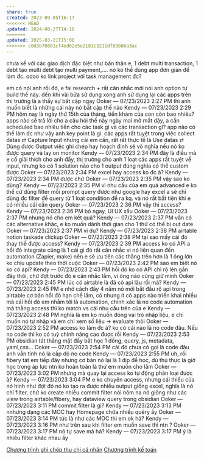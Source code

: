 ```yaml
---
share: true
created: 2023-09-05T16:17
<<<<<<< HEAD
updated: 2024-08-27T14:10
=======
updated: 2025-03-21T15:08
>>>>>>> c0d3b70881cf4ed62e5e2181c3211df89b86a3ac
---
```

chưa kể với các giao dịch đặc biệt như bản thân e, 1 debt multi transaction, 1 debt tạo multi debt tạo multi payment,…. nó ko thể dùng app đơn giản để làm đc.
odoo ko link project với task management đc?

em có nói anh rồi đó, e fai research + rất cân nhắc mới nói anh option tự build thế này. đến khi vài bữa sử dụng xong anh sử dụng lại các apps trên thị trường là a thấy sự bất cập ngay
Ooker — 07/23/2023 2:27 PM
thì anh muốn biết là những cái này nó bất cập thế nào
Kendy — 07/23/2023 2:29 PM
hôm nay là ngày thứ 15th của tháng, tiền khám của con còn bao nhiêu? apps nào sẽ trả lời cho a câu hỏi thế này
ngày mai mở mắt dậy, a cần scheduled bao nhiêu tiền cho các task gì và các transaction gì? app nào có thể làm đc như vậy anh
key point là gì: các apps rất tuyệt trong việc collect datas ⇄ Capture Input
nhưng cái em cần, rất rất thực tế là Use datas ⇄ Dùng được Output
việc ghi chép hay hoạch định sẽ vô nghĩa nếu nó ko được query và lay on monitor
Kendy — 07/23/2023 2:34 PM
đây là điều mà e cố giải thích cho anh đấy, thị trường cho anh 1 loạt các apps rất tuyệt về input, nhưng ko có 1 solution nào cho 1 output đúng nghĩa có thể custom được
Ooker — 07/23/2023 2:34 PM
excel hay access ko đc à?
Kendy — 07/23/2023 2:34 PM
được chứ
Ooker — 07/23/2023 2:35 PM
vậy sao ko dùng?
Kendy — 07/23/2023 2:35 PM
vì nhu cầu của em quá advanced
e ko thể cứ dùng filter mỗi prompt query được
như google hay excel a sẽ chỉ dùng đc filter để query từ 1 loạt condition để ra kq. và nó rất bất tiện khi e có nhiều cái cần query
Ooker — 07/23/2023 2:36 PM
vậy thì access?
Kendy — 07/23/2023 2:36 PM
bỏ ngay, UI UX xấu
Ooker — 07/23/2023 2:37 PM
nhưng nó cho em kết quả?
Kendy — 07/23/2023 2:37 PM
vẫn có các alternative khác, e ko muốn dành thời gian cho 1 thứ có thể bị out date
Ooker — 07/23/2023 2:37 PM
ví dụ?
Kendy — 07/23/2023 2:38 PM
airtable
notion
taskade
clickup
Ooker — 07/23/2023 2:38 PM
tại sao mấy cái đó thay thế được access?
Kendy — 07/23/2023 2:39 PM
access ko có API a
hồi đó integrate cũng là 1 cái gì đó rất cân nhắc vì nó liên quan đến automation (Zapier, make)
nên e sẽ ưu tiên các thằng trên hơn là 1 ông lớn ko chịu update theo thời cuộc
Ooker — 07/23/2023 2:42 PM
sao em biết nó ko có api?
Kendy — 07/23/2023 2:43 PM
hồi đó ko có
API chỉ rộ lên gần đây thôi, chứ đợt trước đó e cân nhắc lắm, vì ông nào cũng giữ mình
Ooker — 07/23/2023 2:45 PM
lúc có airtable là đã có api lâu rồi mà?
Kendy — 07/23/2023 2:45 PM
e nhớ cách đây 4 năm nó mới bắt đầu rộ api trong airtable
cơ bản hồi đó hạn chế lắm, có nhưng ít có apps nào triển khai nhiều
mà cái hồi đó em nhắm tới là automation, chính xác là no code automation
mà thằng access thì ko match vs cái nhu cầu trên của e
Kendy — 07/23/2023 2:48 PM
nghĩa là em ko muốn đóng vai trò nhập liệu, e chỉ muốn nó tự nhập và em chỉ xem số liệu → evaluate thôi
Ooker — 07/23/2023 2:52 PM
access ko làm đc à?
ko có cái nào là no code đâu. Nếu no code thì ko có tuỳ chỉnh nâng cao được rồi 
Kendy — 07/23/2023 2:53 PM
obsidian tát thẳng mặt đấy
bắt học 1 đống, query, js, metadata, yaml,css…
Ooker — 07/23/2023 2:54 PM
cái đó chưa có gọi là code đâu
anh vẫn tính nó là cấp độ no code
Kendy — 07/23/2023 2:55 PM
uh, rồi fibery tát em tiếp đây
nhưng cơ bản nó lại là 1 dịp để học, dù thú thực là giờ học trong áp lực ntn ko hoàn toàn là thứ em muốn cho lắm
Ooker — 07/23/2023 3:02 PM
nhưng mà quay lại access ko tự động phân loại được à?
Kendy — 07/23/2023 3:04 PM
e ko chuyên access, nhưng cái thiếu của nó hình như đợt đó nó ko tạo ra được nhiều output giống excel, nghĩa là nó chỉ filter, chứ ko create nhiều commit filter
nói nôm na nó giống như các view trong airtable/fibery, hay dataview query trong obsidian
Ooker — 07/23/2023 3:11 PM
commit filter là gì?
Kendy — 07/23/2023 3:13 PM
nnhưng dạng các MOC hay Homepage chứa nhiều quêry ấy
Ooker — 07/23/2023 3:14 PM
tức là như các MOC thì em ok hả?
Kendy — 07/23/2023 3:16 PM
như trên sau khi filter em muốn save thì ntn ?
Ooker — 07/23/2023 3:17 PM
nó tự save mà hả?
Kendy — 07/23/2023 3:17 PM
ý là nhiều filter khác nhau ấy

[Chương trình ghi chép thu chi cá nhân](./4%20Lo%E1%BA%A1i%20ch%C6%B0%C6%A1ng%20tr%C3%ACnh/Ch%C6%B0%C6%A1ng%20tr%C3%ACnh%20ghi%20ch%C3%A9p%20thu%20chi%20c%C3%A1%20nh%C3%A2n.md)
[Chương trình kế toán](./4%20Lo%E1%BA%A1i%20ch%C6%B0%C6%A1ng%20tr%C3%ACnh/Ch%C6%B0%C6%A1ng%20tr%C3%ACnh%20k%E1%BA%BF%20to%C3%A1n.md)
